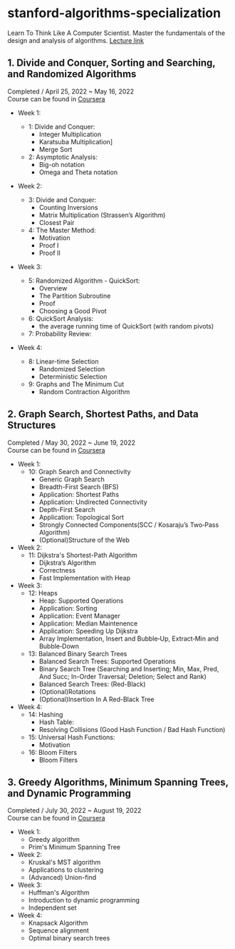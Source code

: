 # stanford-algorithms-specialization
Learn To Think Like A Computer Scientist. Master the fundamentals of the design and analysis of algorithms.
[Lecture link](https://www.coursera.org/specializations/algorithms)

## 1. Divide and Conquer, Sorting and Searching, and Randomized Algorithms
Completed / April 25, 2022 ~ May 16, 2022<br>
Course can be found in [Coursera](https://www.coursera.org/learn/algorithms-divide-conquer)

- Week 1:
  - 1: Divide and Conquer:
    - Integer Multiplication
    - Karatsuba Multiplication]
    - Merge Sort
  - 2: Asymptotic Analysis:
    - Big-oh notation
    - Omega and Theta notation

- Week 2:
  - 3: Divide and Conquer:
    - Counting Inversions
    - Matrix Multiplication (Strassen’s Algorithm)
    - Closest Pair
  - 4: The Master Method:
    - Motivation
    - Proof I
    - Proof II

- Week 3:
  - 5: Randomized Algorithm - QuickSort:
    - Overview
    - The Partition Subroutine
    - Proof
    - Choosing a Good Pivot
  - 6: QuickSort Analysis:
    - the average running time of QuickSort (with random pivots)
  - 7: Probability Review:

- Week 4:
  - 8: Linear-time Selection
    - Randomized Selection
    - Deterministic Selection
  - 9: Graphs and The Minimum Cut
    - Random Contraction Algorithm

## 2. Graph Search, Shortest Paths, and Data Structures
Completed / May 30, 2022 ~ June 19, 2022<br>
Course can be found in [Coursera](https://www.coursera.org/learn/algorithms-graphs-data-structures)


- Week 1:
  - 10: Graph Search and Connectivity
    - Generic Graph Search
    - Breadth-First Search (BFS)
    - Application: Shortest Paths
    - Application: Undirected Connectivity
    - Depth-First Search
    - Application: Topological Sort
    - Strongly Connected Components(SCC / Kosaraju’s Two‐Pass Algorithm)
    - (Optional)Structure of the Web
- Week 2:
  - 11: Dijkstra's Shortest-Path Algorithm
    - Dijkstra’s Algorithm
    - Correctness
    - Fast Implementation with Heap
- Week 3:
  - 12: Heaps
    - Heap: Supported Operations
    - Application: Sorting
    - Application: Event Manager
    - Application: Median Maintenence
    - Application: Speeding Up Dijkstra
    - Array Implementation, Insert and Bubble‐Up, Extract‐Min and Bubble‐Down
  - 13: Balanced Binary Search Trees
    - Balanced Search Trees: Supported Operations
    - Binary Search Tree (Searching and Inserting; Min, Max, Pred, And Succ; In-Order Traversal; Deletion; Select and Rank)
    - Balanced Search Trees: (Red-Black)
    - (Optional)Rotations
    - (Optional)Insertion In A Red-Black Tree
- Week 4:
  - 14: Hashing
    - Hash Table:
    - Resolving Collisions (Good Hash Function / Bad Hash Function)
  - 15: Universal Hash Functions:
    - Motivation
  - 16: Bloom Filters
    - Bloom Filters

## 3. Greedy Algorithms, Minimum Spanning Trees, and Dynamic Programming
Completed / July 30, 2022 ~ August 19, 2022<br>
Course can be found in [Coursera](https://www.coursera.org/learn/algorithms-greedy)


- Week 1: 
  - Greedy algorithm
  - Prim's Minimum Spanning Tree
- Week 2: 
  - Kruskal's MST algorithm
  - Applications to clustering
  - (Advanced) Union-find
- Week 3: 
  - Huffman's Algorithm
  - Introduction to dynamic programming
  - Independent set
- Week 4:
  - Knapsack Algorithm
  - Sequence alignment
  - Optimal binary search trees
